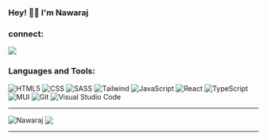 ### Hey! 👋🏼  I'm Nawaraj 

### connect:
 [<img src="https://img.shields.io/badge/LinkedIn-0077B5?style=for-the-badge&logo=linkedin&logoColor=white">][linkedin] 


### Languages and Tools:
 ![HTML5](https://img.shields.io/badge/HTML5-E34F26?style=for-the-badge&logo=html5&logoColor=white)
 ![CSS](https://img.shields.io/badge/CSS3-1572B6?style=for-the-badge&logo=css3&logoColor=white)
 ![SASS](https://img.shields.io/badge/Sass-CC6699?style=for-the-badge&logo=sass&logoColor=white)
 ![Tailwind](https://img.shields.io/badge/Tailwind_CSS-38B2AC?style=for-the-badge&logo=tailwind-css&logoColor=white) 
 ![JavaScript](https://img.shields.io/badge/JavaScript-F7DF1E?style=for-the-badge&logo=javascript&logoColor=black)
 ![React](https://img.shields.io/badge/React-20232A?style=for-the-badge&logo=react&logoColor=61DAFB)
 ![TypeScript](https://img.shields.io/badge/typescript-%23007ACC.svg?style=for-the-badge&logo=typescript&logoColor=white)
 ![MUI](https://img.shields.io/badge/MUI-%230081CB.svg?style=for-the-badge&logo=mui&logoColor=white)
![Git](https://img.shields.io/badge/git-e84d31?style=for-the-badge&logo=git&logoColor=white) 
![Visual Studio Code](https://img.shields.io/badge/Visual_Studio_Code-0078D4?style=for-the-badge&logo=visual%20studio%20code&logoColor=white") 

---

<!-- [![GitHub Stats](https://github-readme-stats.vercel.app/api?username=thenawaraj&&theme=blue-green)](https://github.com/thenawaraj/github-readme-stats) -->

<!--[![Top Langs](https://github-readme-stats.vercel.app/api/top-langs/?username=thenawaraj&theme=blue-green)](https://github.com/thenawaraj/github-readme-stats)

[![Nawaraj's github streak](https://github-readme-streak-stats.herokuapp.com/?user=thenawaraj&theme=blue-green)](https://github.com/thenawaraj/github-readme-streak-stats)-->

<img align="center" src="https://github-readme-stats.vercel.app/api?username=thenawaraj&layout=compact&theme=transparent&show_icons=true&count_private=true&include_all_commits=true" alt="Nawaraj" />
<img align="center" src="https://github-readme-stats.vercel.app/api/top-langs/?username=thenawaraj&theme=transparent&include_all_commits=true" />



---

[linkedin]: https://www.linkedin.com/in/thenawaraj/

